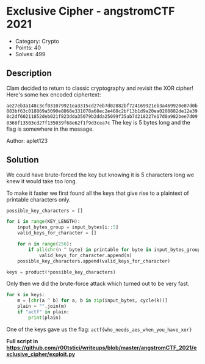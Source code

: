 # Exclusive Cipher - angstromCTF 2021

- Category: Crypto
- Points: 40
- Solves: 499

## Description

Clam decided to return to classic cryptography and revisit the XOR cipher! Here's some hex encoded ciphertext:

`ae27eb3a148c3cf031079921ea3315cd27eb7d02882bf724169921eb3a469920e07d0b883bf63c018869a5090e8868e331078a68ec2e468c2bf13b1d9a20ea0208882de12e398c2df60211852deb021f823dda35079b2dda25099f35ab7d218227e17d0a982bee7d098368f13503cd27f135039f68e62f1f9d3cea7c`
The key is 5 bytes long and the flag is somewhere in the message.

Author: aplet123

## Solution

We could have brute-forced the key but knowing it is 5 characters long we knew it would take too long.

To make it faster we first found all the keys that give rise to a plaintext of printable characters only.

```python
possible_key_characters = []

for i in range(KEY_LENGTH):
    input_bytes_group = input_bytes[i::5]
    valid_keys_for_character = []

    for n in range(256):
        if all(chr(n ^ byte) in printable for byte in input_bytes_group):
            valid_keys_for_character.append(n)
    possible_key_characters.append(valid_keys_for_character)

keys = product(*possible_key_characters)
```

Only then we did the brute-force attack which turned out to be very fast.

```python
for k in keys:
    m = [chr(a ^ b) for a, b in zip(input_bytes, cycle(k))]
    plain = "".join(m)
    if "actf" in plain:
        print(plain)
```

One of the keys gave us the flag: `actf{who_needs_aes_when_you_have_xor}`

**Full script in https://github.com/r00tstici/writeups/blob/master/angstromCTF_2021/exclusive_cipher/exploit.py**
